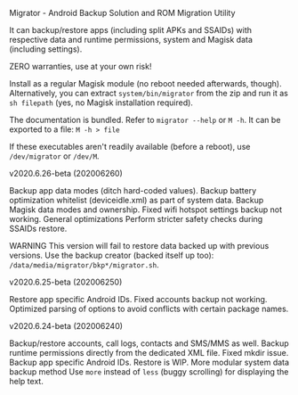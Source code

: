 Migrator - Android Backup Solution and ROM Migration Utility

It can backup/restore apps (including split APKs and SSAIDs) with respective data and runtime permissions, system and Magisk data (including settings).

ZERO warranties, use at your own risk!

Install as a regular Magisk module (no reboot needed afterwards, though).
Alternatively, you can extract `system/bin/migrator` from the zip and run it as `sh filepath` (yes, no Magisk installation required).

The documentation is bundled.
Refer to `migrator --help` or `M -h`.
It can be exported to a file: `M -h > file`

If these executables aren't readily available (before a reboot), use `/dev/migrator` or `/dev/M`.


v2020.6.26-beta (202006260)

Backup app data modes (ditch hard-coded values).
Backup battery optimization whitelist (deviceidle.xml) as part of system data.
Backup Magisk data modes and ownership.
Fixed wifi hotspot settings backup not working.
General optimizations
Perform stricter safety checks during SSAIDs restore.

WARNING
  This version will fail to restore data backed up with previous versions.
  Use the backup creator (backed itself up too): `/data/media/migrator/bkp*/migrator.sh`.


v2020.6.25-beta (202006250)

Restore app specific Android IDs.
Fixed accounts backup not working.
Optimized parsing of options to avoid conflicts with certain package names.


v2020.6.24-beta (202006240)

Backup/restore accounts, call logs, contacts and SMS/MMS as well.
Backup runtime permissions directly from the dedicated XML file.
Fixed mkdir issue.
Backup app specific Android IDs. Restore is WIP.
More modular system data backup method
Use `more` instead of `less` (buggy scrolling) for displaying the help text.
